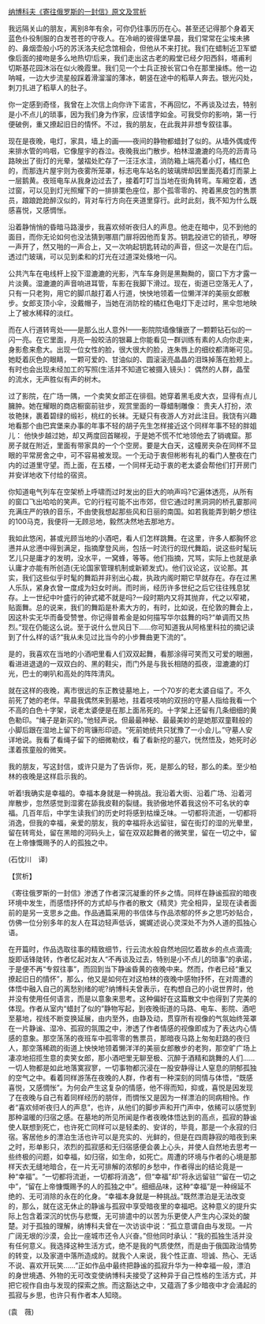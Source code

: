[纳博科夫《寄往俄罗斯的一封信》原文及赏析](https://www.vrrw.net/wx/12381.html)

我远隔关山的朋友，离别8年有余，可你仍往事历历在心。甚至还记得那个身着天蓝色仆役制服的白发苍苍的守夜人。在冷峭的彼得堡早晨，我们常常在尘埃未拂的、鼻烟壶般小巧的苏沃洛夫纪念馆相会，但他从不来打扰。我们在蜡制近卫军塑像后面的接吻是多么地热切!后来，我们走出这古老的殿堂已经夕阳西斜，塔甫利切斯基花园沐浴在似火晚霞里。我们见一个士兵正按长官口令在那里操练。他一边呐喊，一边大步流星般踩着滑溜溜的薄冰，朝竖在途中的稻草人奔去。银光闪处，刺刀扎进了稻草人的肚子。

你一定感到奇怪，我曾在上次信上向你许下诺言，不再回忆，不再谈及过去，特别是小不点儿的琐事，因为我们身为作家，应该惜字如金。可我受你的影响，第一行便破例，重又撩起旧日的情怀。不过，我的朋友，在此我并非想专叙往事。

现在是夜晚，电灯，家具，墙上的画——夜间的静物都蜡封了似的。从墙外偶或传来排水管的呜咽，它像屋宇的吞泣。夜晚我出门散步。柏林湿漉漉的乌亮的沥青马路映出了街灯的光晕，皱褶处贮存了一汪汪水洼，消防箱上端亮着小灯，橘红色的，而那连片屋宇则为夜雾所笼罩，标志电车站名的玻璃牌却因里面亮着灯而蒙上一层鹅黄。夜班电车从我身边过去了，接着叮叮当当地在街角转弯。车厢空着，透过窗，可以见到灯光照耀下的一排排栗色座位，那个孤零零的、挎着黑皮包的售票员，踉踉跄跄醉汉似的，背对车行方向在夹道里穿行。此时此刻，我不知为什么既感喜悦，又感惆怅。



沿着静悄悄的昏暗马路漫步，我喜欢倾听夜归人的声息。他走在暗中，见不到他的面目，而你无论如何也没法猜到哪扇门扉将因他而复苏。钥匙投进它的锁孔，咿呀一声开了，然又啪的一声合上，又一次响起钥匙转动的声音，但这一次是在门后。透过门玻璃，可以见到柔和的灯光在过道深处倏地一闪。

公共汽车在电线杆上投下湿漉漉的光影，汽车车身则是黑黝黝的，窗口下方才露一片淡黄。湿漉漉的声音响进耳管，车影在我脚下滑过。现在，街道已空落无人了，只有一只老狗，用它的脚爪敲打着人行道，怏怏地领着一位懒洋洋的美丽女郎散步。女郎支顶小伞，没戴帽子，当她在消防栓的橘红色电灯下走过时，黑伞忽地映上了被水稀释的淡红。

而在人行道转弯处——是那么出人意外!——影院院墙像镶嵌了一颗颗钻石似的一闪一亮。在它里面，月亮一般皎洁的银幕上你能看见一群训练有素的人向你走来，身影愈来愈大。出现一位女性的脸，很大很大的脸，连朱唇上的细纹都清晰可见。她眨着灰色的眼睛，一颗可爱的、甘油似的、圆滚滚亮晶晶的泪珠掉落在脸颊上。有时也会出现未经加工的写照(生活并不知道它被摄入镜头)： 偶然的人群，晶莹的流水，无声胜似有声的树木。

过了影院，在广场一隅，一个卖笑女郎正在徘徊。她穿着黑毛皮大衣，显得有点儿臃肿。她在耀眼的商店橱窗前驻步，观赏里面的一尊蜡制雕像： 贵夫人打扮，浓妆艳抹，裹着碧绿的缎衫，桃红的长袜。无疑只有夜游人方对此注目。我饶有兴趣地看那个由巴宾堡来办事的年事不轻的胡子先生怎样接近这个同样年事不轻的胖姐儿： 他快步越过她，却又两度回首睇视，于是她不慌不忙地领他去了销魂窟。那房子就在附近，里面有带家具的一个个空房。要是大白天，这幢房夹杂在同样不显眼的平常房舍之中，可不容易被发现。一个无动于衷但彬彬有礼的看门人整夜在门内的过道里守望。而上面，在五楼，一个同样无动于衷的老太婆会帮他们打开房门并安详地收下付给的宿资。

你知道电气列车在空架桥上呼啸而过时发出的巨大的响声吗?它遍体透亮，从所有的窗口飞出哈哈的笑声。它的行程可能不出市郊，但它通过时黑洞洞的桥孔霎那间充满庄严的铁的音乐，不由使我想起那些风和日丽的南国。如若我能弄到朝夕想往的100马克，我便将一无顾忌地，毅然决然地去那地方。

我如此悠闲，甚或光顾当地的小酒吧，看人们怎样跳舞。在这里，许多人都胸怀忿懑并从忿懑中得到满足，指摘摩登风尚，包括一时流行的现代舞蹈，说这些时髦玩艺儿只是庸才的发明，没水平，一窝蜂，等等。他们指摘，咒骂，实际上也就是承认庸才亦能有所创造(无论国家管理机制或新颖发式)。他们议论这，议论那。其实，我们这些似乎时髦的舞蹈并非别出心裁，执政内阁时期它早就存在。存在过黑人乐队，紧身衣曾一度成为妇女时尚。而时尚，经历许多世纪之后它往往残息犹存。上一世纪中叶盛行的钟式裙不就是吗?一段时期内又将其抛弃，代之以窄裙，贴面舞。总的说来，我们的舞蹈是朴素大方的，有时，比如说，在伦敦的舞会上，因这朴实无华而备受赞誉。你记得普希金是如何描写华尔兹舞的吗?“单调而又热烈。”现在仍能这么说。至于说什么世风日下……你可知道我从阿格里科拉的摘记读到了什么样的话?“我从未见过比当今的小步舞曲更下流的”。

是的，我喜欢在当地的小酒吧里看人们双双起舞，看那涂得可笑而又可爱的眼圈，看进进退退的一双双白的、黑的鞋尖，而门外是与我长相随的孤夜，湿漉漉的灯光，巴士的喇叭和高处的阵阵清风。

就在这样的夜晚，离市很远的东正教徒墓地上，一个70岁的老太婆自缢了。不久前死了她的老伴。早晨我偶然来到墓地，拄着吱吱响的双拐的守墓人指给我看一个不高的白色十字架，说老太婆便是在那上面吊死的。十字架上还留有几条细细的黄色勒印。“绳子是新买的。”他轻声说。但最最神秘、最最美妙的是她那双童鞋般的小脚后跟在湿地上留下的弯镰形印迹。“死前她统共只犹豫了一小会儿。”守墓人安详地说。我看了看绳子留下的细微勒纹，看了看新挖的墓穴，恍然悟及，她死时必漾着孩童般的微笑。

我的朋友，写这封信，或许只是为了告诉你，死，是那么的轻，那么的柔。至少柏林的夜晚是这样启示我的。

听着!我确实是幸福的。幸福本身就是一种挑战。我沿着大街、沿着广场、沿着河岸散步，忽然感觉到湿雾在舔我皮鞋的裂缝。我骄傲地怀着我这份不可名状的幸福。几百年后，中学生读我们的历史时将感到枯燥乏味。一切都将流逝，一切都将消逸，但我的幸福，亲爱的朋友，我的幸福将永远留驻，留在街灯的湿的光晕里，留在转弯处，留在黑暗的河码头上，留在双双起舞者的微笑里，留在一切之中，留在上帝慷慨赐予的人的孤独之中。

(石忱川　译)

【赏析】

《寄往俄罗斯的一封信》渗透了作者深沉凝重的怀乡之情。同样在静谧孤寂的暗夜环境中发生，而感悟抒怀的方式却与作者的散文《精灵》完全相异，呈现在读者面前的是另一支思乡之曲。作品通篇采用的书信体与作品浓郁的怀乡之思巧妙贴合，仿佛一位分别多年的友人在耳边轻声低诉，娓娓述说心灵深处不为外人道的孤独心语。

在开篇时，作品选取往事的精致细节，行云流水般自然地回忆着故乡的点点滴滴;旋即话锋陡转，作者忆起对友人“不再谈及过去，特别是小不点儿的琐事”的承诺，于是便不再“专叙往事”，而回到当下静谧昏黄的夜晚中来。然而，作者已经“重又撩起旧日的情怀”，那么，他又是如何在对这柏林的夜晚中感物抒怀，在对周遭的体悟中融入自己的离愁别绪的呢?纳博科夫曾表示，在构想自己的小说世界时，他并没有使用任何语言，而是以意象来思考。这种偏好在这篇散文中也得到了完美的体现。作者从室内“蜡封了似的”静物写起，到夜晚街道的马路、电车、影院、酒吧至墓地，视线不断变换延展，由内至外，由静及动，贯穿所有视像的气氛始终笼罩在一片静谧、湿冷、孤寂的氛围之中，渗透了作者情感的视像即成为了表达内心情感的意象。那空荡荡的夜班车中孤零零的售票员，那暗夜马路上匆匆赶路的夜归人，那空落稀疏的街道上怏怏地领着懒洋洋的美丽女郎散步的老狗，那空旷广场上凄凉地招揽生意的卖笑女郎，那小酒吧里无聊至极、沉醉于酒精和跳舞的人们……一切人物都是如此地落寞寂寥，一切事物都沉浸在一股安静得让人窒息的阴郁孤独的空气之中。看着同样游荡在夜晚的人群，作者有一种深刻的同情与体悟，“既感喜悦，又感惆怅”。为何会产生这复杂的情感，他不得而知，抑或，喜悦是因发现了在夜晚与自己有着同样经历的朋伴，而惆怅又是因为一样漂泊的同病相怜。作者“喜欢倾听夜归人的声息”，也许，从他们的脚步声和开门声中，依稀可以感觉到那种温暖的归宿之感。在墓地的所见所闻是作者夜晚体悟达到的高点，孤寂的静谧使人联想到死亡，也许死亡同样可以是轻柔的、安详的，毕竟，那是一个永寂的归宿。客居他乡的漂泊生活也许可以是充实的、光鲜的，但是在四周静寂的暗夜到来之时，形单影只，浓烈的孤寂感和无归宿感便会袭上心头，并使人自然地去思考一些终极的问题，如幸福，如归宿，如生命，如死亡。周遭的环境与作者的心境是那样天衣无缝地暗合，在一片无可排解的浓郁的乡愁中，作者得出的结论竟是一种“幸福”。“一切都将流逝，一切都将消逸”，但“幸福”却“将永远留驻”“留在一切之中”，“留在上帝慷慨赐予的人的孤独之中”。细细品味，这种“幸福”是一种绵延不绝的、无可消除的永在的化身。“幸福本身就是一种挑战。”既然漂泊是无法改变的，那么，就在这无休止的静谧与孤寂中享受暗夜里的幸福吧。这种意义的提升实际上包含着深沉的忧伤与悲慨，无可排遣中的以苦为乐更使人产生内心深处的酸楚。对于孤独的理解，纳博科夫曾在一次访谈中说：“孤立意谓自由与发现。一片广阔无垠的沙漠，会比一座城市还令人兴奋。”但他同时承认：“我的孤独生活并没有任何意义。我选择这种生活方式，绝不是我的气质使然，而是由于俄国政治情势的转变，以及家道中落所造成的。就我个人来说，我个性正直、坦诚、热心、无话不说、喜欢开玩笑……”正如作品中最终把静谧的孤寂升华为一种幸福一般，漂泊的身世境遇、外物的无可改变使纳博科夫接受了这种异于自己性格的生活方式，并把它视作自由与发现的探索之旅。而这豁达之中，又蕴涵了多少暗夜中才会涌起的孤寂与乡思，也许只有作者本人知晓。

(袁　薇)

